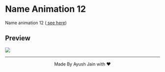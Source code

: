 # Name Animation 12
Name animation 12 (<a href="https://ayush2967.github.io/Name-Animation-12/"> see here</a>)
## Preview
<img src="Screenshot 2023-06-09 102350.png">
<hr>
<p align="center">
  Made By Ayush Jain with ❤️
  </p>
  
